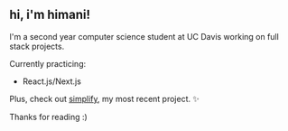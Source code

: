 ## hi, i'm himani!
I'm a second year computer science student at UC Davis working on full stack projects. 

Currently practicing:
- React.js/Next.js

Plus, check out [simplify](https://github.com/himanimanjunath/simplify), my most recent project. ✨

Thanks for reading :)

